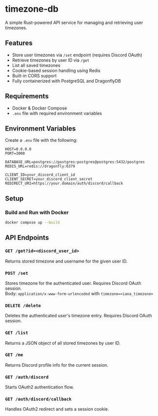 # timezone-db

A simple Rust-powered API service for managing and retrieving user timezones.

## Features

- Store user timezones via `/set` endpoint (requires Discord OAuth)
- Retrieve timezones by user ID via `/get`
- List all saved timezones
- Cookie-based session handling using Redis
- Built-in CORS support
- Fully containerized with PostgreSQL and DragonflyDB

## Requirements

- Docker & Docker Compose
- `.env` file with required environment variables

## Environment Variables

Create a `.env` file with the following:

```env
HOST=0.0.0.0
PORT=3000

DATABASE_URL=postgres://postgres:postgres@postgres:5432/postgres
REDIS_URL=redis://dragonfly:6379

CLIENT_ID=your_discord_client_id
CLIENT_SECRET=your_discord_client_secret
REDIRECT_URI=https://your.domain/auth/discord/callback
```

## Setup

### Build and Run with Docker

```bash
docker compose up --build
```

## API Endpoints

### `GET /get?id=<discord_user_id>`

Returns stored timezone and username for the given user ID.

### `POST /set`

Stores timezone for the authenticated user. Requires Discord OAuth session.  
Body: `application/x-www-form-urlencoded` with `timezone=<iana_timezone>`

### `DELETE /delete`

Deletes the authenticated user's timezone entry. Requires Discord OAuth session.

### `GET /list`

Returns a JSON object of all stored timezones by user ID.

### `GET /me`

Returns Discord profile info for the current session.

### `GET /auth/discord`

Starts OAuth2 authentication flow.

### `GET /auth/discord/callback`

Handles OAuth2 redirect and sets a session cookie.
